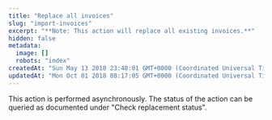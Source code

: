 ```yaml
---
title: "Replace all invoices"
slug: "import-invoices"
excerpt: "**Note: This action will replace all existing invoices.**"
hidden: false
metadata: 
  image: []
  robots: "index"
createdAt: "Sun May 13 2018 23:48:01 GMT+0000 (Coordinated Universal Time)"
updatedAt: "Mon Oct 01 2018 08:17:05 GMT+0000 (Coordinated Universal Time)"
---
```

This action is performed asynchronously. The status of the action can be queried as documented under "Check replacement status".
